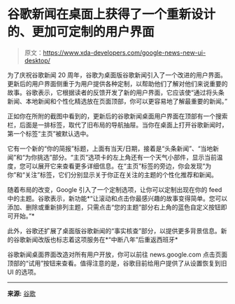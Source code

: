 # 谷歌新闻在桌面上获得了一个重新设计的、更加可定制的用户界面

> 原文：<https://www.xda-developers.com/google-news-new-ui-desktop/>

为了庆祝谷歌新闻 20 周年，谷歌为桌面版谷歌新闻引入了一个改进的用户界面。更新后的用户界面侧重于为用户提供各种定制，以帮助他们了解对他们来说重要的故事。谷歌表示，它根据读者的反馈开发了新的用户界面，它应该使“通过将头条新闻、本地新闻和个性化精选放在页面顶部，你可以更容易地了解最重要的新闻。”

正如你在所附的截图中看到的，更新后的谷歌新闻桌面用户界面在顶部有一个搜索栏，后面是一排标签，取代了旧布局的导航抽屉。当你在桌面上打开谷歌新闻时，第一个标签“主页”被默认选中。

它有一个新的“你的简报”标题，上面有当天/日期，接着是“头条新闻”、“当地新闻”和“为你挑选”部分。“主页”选项卡的左上角还有一个天气小部件，显示当前温度，您可以展开它来查看更多详细信息。在“主页”标签的旁边，你会发现“为你”和“关注”标签，它们分别显示关于你正在关注的主题的个性化推荐和新闻。

随着布局的改变，Google 引入了一个定制选项，让你可以定制出现在你的 feed 中的主题。谷歌表示，新功能*“让滚动和点击你最感兴趣的故事变得简单。您可以添加、删除或重新排列主题，只需点击“您的主题”部分右上角的蓝色自定义按钮即可开始。”*

此外，谷歌还扩展了桌面版谷歌新闻的“事实核查”部分，以提供更多背景信息。新的谷歌新闻改版也标志着这项服务在*“中断八年”后重返西班牙*

谷歌新闻桌面界面改造对所有用户开放，你可以前往 news.google.com 点击页面顶部的“试用”按钮来查看。值得注意的是，谷歌目前给用户提供了从设置恢复到旧 UI 的选项。

* * *

**来源:** [谷歌](https://blog.google/products/news/google-news-anniversary-local-reporting-funding/)